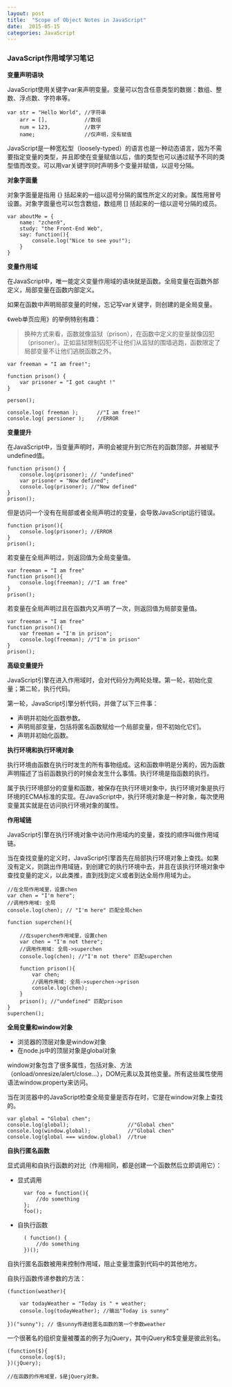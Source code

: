 ```yaml
---
layout: post
title:  "Scope of Object Notes in JavaScript"
date:  2015-05-15
categories: JavaScript
---
```


### JavaScript作用域学习笔记

**变量声明语块**

JavaScript使用关键字var来声明变量。变量可以包含任意类型的数据：数组、整数、浮点数、字符串等。

    var str = "Hello World", //字符串
        arr = [],            //数组
        num = 123,           //数字
        name;                //仅声明，没有赋值

JavaScript是一种宽松型（loosely-typed）的语言也是一种动态语言，因为不需要指定变量的类型，并且即使在变量赋值以后，值的类型也可以通过赋予不同的类型值而改变。可以用var关键字同时声明多个变量并赋值，以逗号分隔。

**对象字面量**

对象字面量是指用 {} 括起来的一组以逗号分隔的属性所定义的对象。属性用冒号设置。对象字面量也可以包含数组，数组用 [] 括起来的一组以逗号分隔的成员。

    var aboutMe = {
        name: "zchen9",
        study: "the Front-End Web",
        say: function(){
            console.log("Nice to see you!");
        }
    }

**变量作用域**

在JavaScript中，唯一能定义变量作用域的语块就是函数。全局变量在函数外部定义，局部变量在函数内部定义。

如果在函数中声明局部变量的时候，忘记写var关键字，则创建的是全局变量。

《web单页应用》的举例特别有趣：

> 换种方式来看，函数就像监狱（prison），在函数中定义的变量就像囚犯（prisoner）。正如监狱限制囚犯不让他们从监狱的围墙逃跑，函数限定了局部变量不让他们逃脱函数之外。

    var freeman = "I am free!";
    
    function prison() {
        var prisoner = "I got caught !"
    }

    person();

    console.log( freeman );      //"I am free!"
    console.log( persioner );    //ERROR

**变量提升**

在JavaScript中，当变量声明时，声明会被提升到它所在的函数顶部，并被赋予undefined值。

    function prison() {
        console.log(prisoner); // "undefined"
        var prisoner = "Now defined";
        console.log(prisoner); //"Now defined"
    }
    prison();

但是访问一个没有在局部或者全局声明过的变量，会导致JavaScript运行错误。

    function prison(){
        console.log(prisoner); //ERROR
    }
    prison();

若变量在全局声明过，则返回值为全局变量值。

    var freeman = "I am free"
    function prison(){
        console.log(freeman); //"I am free"
    }
    prison();

若变量在全局声明过且在函数内又声明了一次，则返回值为局部变量值。

    var freeman = "I am free"
    function prison(){
        var freeman = "I'm in prison";
        console.log(freeman); //"I'm in prison"
    }
    prison();

**高级变量提升**

JavaScript引擎在进入作用域时，会对代码分为两轮处理。第一轮，初始化变量；第二轮，执行代码。

第一轮，JavaScript引擎分析代码，并做了以下三件事：

- 声明并初始化函数参数。
- 声明局部变量，包括将匿名函数赋给一个局部变量，但不初始化它们。
- 声明并初始化函数。

**执行环境和执行环境对象**

执行环境由函数在执行时发生的所有事物组成。这和函数申明是分离的，因为函数声明描述了当前函数执行的时候会发生什么事情。执行环境是指函数的执行。

属于执行环境部分的变量和函数，被保存在执行环境对象中，执行环境对象是执行环境的ECMA标准的实现。在JavaScript中，执行环境对象是一种对象，每次使用变量其实就是在访问执行环境对象的属性。

**作用域链**

JavaScript引擎在执行环境对象中访问作用域内的变量，查找的顺序叫做作用域链。

当在查找变量的定义时，JavaScript引擎首先在局部执行环境对象上查找。如果没有定义，则跳出作用域链，到创建它的执行环境中去，并且在该执行环境对象中查找变量的定义，以此类推，直到找到定义或者到达全局作用域为止。

    //在全局作用域里，设置chen
    var chen = "I'm here";
    //调用作用域: 全局
    console.log(chen); // "I'm here" 匹配全局chen

    function superchen(){

        //在superchen作用域里，设置chen
        var chen = "I'm not there";
        //调用作用域: 全局->superchen
        console.log(chen); //"I'm not there" 匹配superchen

        function prison(){
            var chen;
            //调用作用域: 全局->superchen->prison
            console.log(chen); 
        }
        prison(); //"undefined" 匹配prison
    }
    superchen();

**全局变量和window对象**

- 浏览器的顶层对象是window对象
- 在node.js中的顶层对象是global对象

window对象包含了很多属性，包括对象、方法（onload/onresize/alert/close...），DOM元素以及其他变量。所有这些属性使用语法window.property来访问。

当在浏览器中的JavaScript检查全局变量是否存在时，它是在window对象上查找的。

    var global = "Global chen"; 
    console.log(global);                   //"Global chen"
    console.log(window.global);            //"Global chen"
    console.log(global === window.global)  //true

**自执行匿名函数**

显式调用和自执行函数的对比（作用相同，都是创建一个函数然后立即调用它）：

- 显式调用

        var foo = function(){
            //do something
        };
        foo();

- 自执行函数

        ( function() {
            //do something
        })();

自执行匿名函数被用来控制作用域，阻止变量泄露到代码中的其他地方。

自执行函数传递参数的方法：

    (function(weather){

        var todayWeather = "Today is " + weather;
        console.log(todayWeather); //输出"Today is sunny"

    })("sunny"); // 值sunny传递给匿名函数的第一个参数weather

一个很著名的组织变量被覆盖的例子为jQuery，其中jQuery和$变量是彼此别名。

    (function($){
        console.log($);
    })(jQuery);

    //在函数的作用域里，$是jQuery对象。
